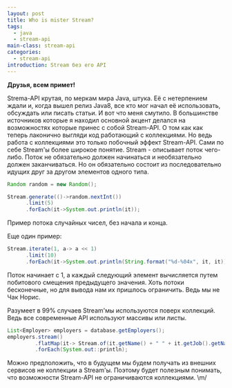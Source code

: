 ```yaml
---
layout: post
title: Who is mister Stream?
tags:
  - java
  - stream-api
main-class: stream-api
categories:
  - stream-api
introduction: Stream без его API
---
```


**Друзья, всем примет!**

Strema-API крутая, по меркам мира Java, штука. Её с нетерпением ждали и, когда вышел релиз Java8, все кто мог начал её использовать, обсуждать или писать статьи. И вот что меня смутило. В большинстве источников которые я находил основной акцент делался на возможностях которые принес с собой Stream-API. О том как как теперь лаконично выгляди код работающий с коллекциями. Но ведь работа с коллекциями это только побочный эффект Stream-API. Сами по себе Stream'ы более широкое понятие. Stream - описывает поток чего-либо. Поток не обязательно должен начинаться и необязательно должен заканчиваться. Но он обязательно состоит из последовательно идущих друг за другом элементов одного типа. 

```java
Random random = new Random();

Stream.generate(()->random.nextInt())
      .limit(5)
      .forEach(it->System.out.println(it));
```

Пример потока случайных чисел, без начала и конца.

Еще один пример:

```java
Stream.iterate(1, a-> a << 1)
      .limit(10)
      .forEach(it->System.out.println(String.format("%d-%04x", it, it)));
```

Поток начинает с 1, а каждый следующий элемент вычисляется путем побитового смещения предыдущего значения.
Хоть потоки бесконечные, но для вывода нам их пришлось ограничить. Ведь мы не Чак Норис.

Разумеет в 99% случаев Stream'мы используются поверх коллекций. Ведь все современные API используют массивы или листы.

```java
List<Employer> employers = database.getEmployers();
employers.stream()
         .flatMap(it-> Stream.of(it.getName() + " " + it.getJob().getName()))
         .forEach(System.out::println);
```

Можно предположить, что в будущем мы будем получать из внешних сервисов не коллекции а Stream'ы. Поэтому будет полезным понимать, что возможности Stream-API не ограничиваются коллекциями. \m/ 
